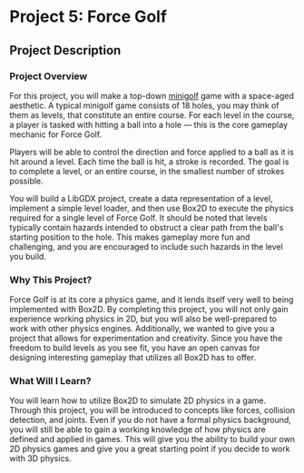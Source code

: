 # Project 5: Force Golf

## Project Description

### Project Overview

For this project, you will make a top-down [minigolf](https://en.wikipedia.org/wiki/Miniature_golf) game with a space-aged aesthetic. A typical minigolf game consists of 18 holes, you may think of them as levels, that constitute an entire course. For each level in the course, a player is tasked with hitting a ball into a hole — this is the core gameplay mechanic for Force Golf.

Players will be able to control the direction and force applied to a ball as it is hit around a level. Each time the ball is hit, a stroke is recorded. The goal is to complete a level, or an entire course, in the smallest number of strokes possible.

You will build a LibGDX project, create a data representation of a level, implement a simple level loader, and then use Box2D to execute the physics required for a single level of Force Golf. It should be noted that levels typically contain hazards intended to obstruct a clear path from the ball's starting position to the hole. This makes gameplay more fun and challenging, and you are encouraged to include such hazards in the level you build.

### Why This Project?

Force Golf is at its core a physics game, and it lends itself very well to being implemented with Box2D. By completing this project, you will not only gain experience working physics in 2D, but you will also be well-prepared to work with other physics engines. Additionally, we wanted to give you a project that allows for experimentation and creativity. Since you have the freedom to build levels as you see fit, you have an open canvas for designing interesting gameplay that utilizes all Box2D has to offer.

### What Will I Learn?

You will learn how to utilize Box2D to simulate 2D physics in a game. Through this project, you will be introduced to concepts like forces, collision detection, and joints. Even if you do not have a formal physics background, you will still be able to gain a working knowledge of how physics are defined and applied in games. This will give you the ability to build your own 2D physics games and give you a great starting point if you decide to work with 3D physics.
